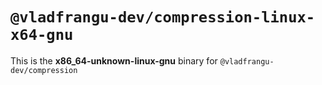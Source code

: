 # `@vladfrangu-dev/compression-linux-x64-gnu`

This is the **x86_64-unknown-linux-gnu** binary for `@vladfrangu-dev/compression`
